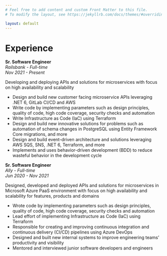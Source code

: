 ```yaml
---
# Feel free to add content and custom Front Matter to this file.
# To modify the layout, see https://jekyllrb.com/docs/themes/#overriding-theme-defaults

layout: default
---
```


# Experience

**Sr. Software Engineer**\
*Railsbank - Full-time*\
*Nov 2021 - Present*

Developing and deploying APIs and solutions for microservices with focus on high availability and scalability

- Design and build new customer facing microservice APIs leveraging .NET 6, GitLab CI/CD and AWS
- Write code by implementing parameters such as design principles, quality of code, high code coverage, security checks and automation
- Write Infrastructure as Code (IaC) using Terraform
- Design and build new innovative solutions for problems such as automation of schema changes in PostgreSQL using Entity Framework Core migrations, and more
- Design and build event-driven architecture and solutions leveraging AWS SQS, SNS, .NET 6, Terraform, and more
- Implements and uses behavior-driven development (BDD) to reduce wasteful behavior in the development cycle

**Sr. Software Engineer**\
*Ally - Full-time*\
*Jun 2020 - Nov 2021*

Designed, developed and deployed APIs and solutions for microservices in Microsoft Azure PaaS environment with focus on high availability and scalability for features, products and domains

- Wrote code by implementing parameters such as design principles, quality of code, high code coverage, security checks and automation
- Lead effort of implementing Infrastructure as Code (IaC) using Terraform
- Responsible for creating and improving continuous integration and continuous delivery (CI/CD) pipelines using Azure DevOps
- Designed and built new internal systems to improve engineering teams’ productivity and visibility
- Mentored and interviewed junior software developers and engineers
